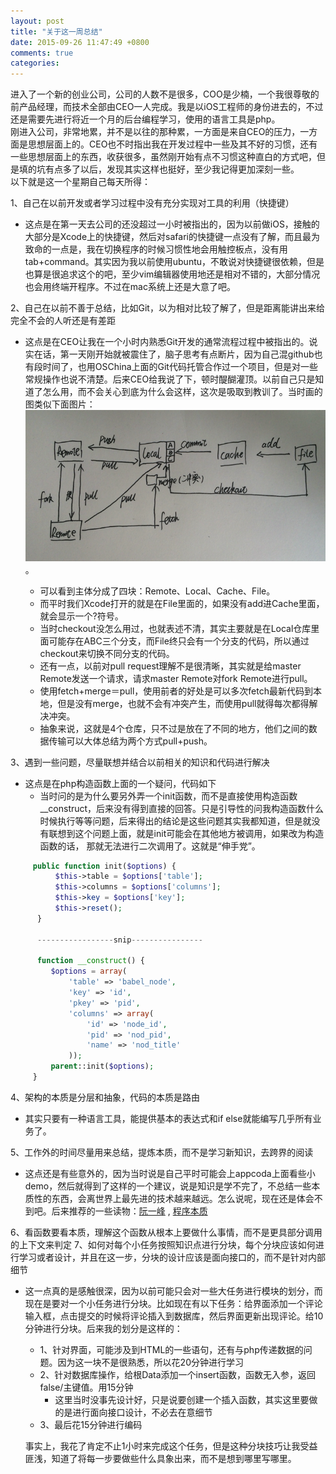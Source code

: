 ```yaml
---
layout: post
title: "关于这一周总结"
date: 2015-09-26 11:47:49 +0800
comments: true
categories: 
---
```

进入了一个新的创业公司，公司的人数不是很多，COO是少楠，一个我很尊敬的前产品经理，而技术全部由CEO一人完成。我是以iOS工程师的身份进去的，不过还是需要先进行将近一个月的后台编程学习，使用的语言工具是php。<br>
刚进入公司，非常地累，并不是以往的那种累，一方面是来自CEO的压力，一方面是思想层面上的。CEO也不时指出我在开发过程中一些及其不好的习惯，还有一些思想层面上的东西，收获很多，虽然刚开始有点不习惯这种直白的方式吧，但是填的坑有点多了以后，发现其实这样也挺好，至少我记得更加深刻一些。<br>
以下就是这一个星期自己每天所得：<br>
<!--more-->
1、自己在以前开发或者学习过程中没有充分实现对工具的利用（快捷键）

- 这点是在第一天去公司的还没超过一小时被指出的，因为以前做iOS，接触的大部分是Xcode上的快捷键，然后对safari的快捷键一点没有了解，而且最为致命的一点是，我在切换程序的时候习惯性地会用触控板点，没有用tab+command。其实因为我以前使用ubuntu，不敢说对快捷键很依赖，但是也算是很追求这个的吧，至少vim编辑器使用地还是相对不错的，大部分情况也会用终端开程序。不过在mac系统上还是大意了吧。

2、自己在以前不善于总结，比如Git，以为相对比较了解了，但是距离能讲出来给完全不会的人听还是有差距

- 这点是在CEO让我在一个小时内熟悉Git开发的通常流程过程中被指出的。说实在话，第一天刚开始就被震住了，脑子思考有点断片，因为自己混github也有段时间了，也用OSChina上面的Git代码托管合作过一个项目，但是对一些常规操作也说不清楚。后来CEO给我说了下，顿时醍醐灌顶。以前自己只是知道了怎么用，而不会关心到底为什么会这样，这次是吸取到教训了。当时画的图类似下面图片：![](/images/Snip20150926_1.png)。<br>

  - 可以看到主体分成了四块：Remote、Local、Cache、File。<br>
  - 而平时我们Xcode打开的就是在File里面的，如果没有add进Cache里面，就会显示一个?符号。<br>
  - 当时checkout没怎么用过，也就表述不清，其实主要就是在Local仓库里面可能存在ABC三个分支，而File终只会有一个分支的代码，所以通过checkout来切换不同分支的代码。<br>
  - 还有一点，以前对pull request理解不是很清晰，其实就是给master Remote发送一个请求，请求master Remote对fork Remote进行pull。<br>
  - 使用fetch+merge＝pull，使用前者的好处是可以多次fetch最新代码到本地，但是没有merge，也就不会有冲突产生，而使用pull就得每次都得解决冲突。<br>
  - 抽象来说，这就是4个仓库，只不过是放在了不同的地方，他们之间的数据传输可以大体总结为两个方式pull+push。

3、遇到一些问题，尽量联想并结合以前相关的知识和代码进行解决

- 这点是在php构造函数上面的一个疑问，代码如下
  - 当时问的是为什么要另外弄一个init函数，而不是直接使用构造函数__construct，后来没有得到直接的回答。只是引导性的问我构造函数什么时候执行等等问题，后来得出的结论是这些问题其实我都知道，但是就没有联想到这个问题上面，就是init可能会在其他地方被调用，如果改为构造函数的话， 那就无法进行二次调用了。这就是“伸手党”。

```php
     public function init($options) {
          $this->table = $options['table'];
          $this->columns = $options['columns'];
          $this->key = $options['key'];
          $this->reset();
      }
      
      -----------------snip----------------
      
      function __construct() {                                                                                                                                                     
         $options = array(
             'table' => 'babel_node',
             'key' => 'id',
             'pkey' => 'pid',
             'columns' => array(
                 'id' => 'node_id',
                 'pid' => 'nod_pid',
                 'name' => 'nod_title'
             ));
         parent::init($options);
     }
```
4、架构的本质是分层和抽象，代码的本质是路由

- 其实只要有一种语言工具，能提供基本的表达式和if else就能编写几乎所有业务了。

5、工作外的时间尽量用来总结，提炼本质，而不是学习新知识，去跨界的阅读

- 这点还是有些意外的，因为当时说是自己平时可能会上appcoda上面看些小demo，然后就得到了这样的一个建议，说是知识是学不完了，不总结一些本质性的东西，会离世界上最先进的技术越来越远。怎么说呢，现在还是体会不到吧。后来推荐的一些读物：[阮一峰](http://www.ruanyifeng.com/blog/) , [程序本质](http://www.cnblogs.com/weidagang2046/p/the-nature-of-meta.html)

6、看函数要看本质，理解这个函数从根本上要做什么事情，而不是更具部分调用的上下文来判定
7、如何对每个小任务按照知识点进行分块，每个分块应该如何进行学习或者设计，并且在这一步，分块的设计应该是面向接口的，而不是针对内部细节

- 这一点真的是感触很深，因为以前可能只会对一些大任务进行模块的划分，而现在是要对一个小任务进行分块。比如现在有以下任务：给界面添加一个评论输入框，点击提交的时候将评论插入到数据库，然后界面更新出现评论。给10分钟进行分块。后来我的划分是这样的：

  - 1、针对界面，可能涉及到HTML的一些语句，还有与php传递数据的问题。因为这一块不是很熟悉，所以花20分钟进行学习
  - 2、针对数据库操作，给根Data添加一个insert函数，函数无入参，返回false/主键值。用15分钟
    - 这里当时没事先设计好，只是说要创建一个插入函数，其实这里要做的是进行面向接口设计，不必去在意细节
  - 3、最后花15分钟进行编码
  
  事实上，我花了肯定不止1小时来完成这个任务，但是这种分块技巧让我受益匪浅，知道了将每一步要做些什么具象出来，而不是想到哪里写哪里。